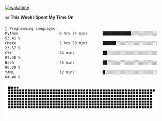[![wakatime](https://wakatime.com/badge/user/384f91c6-4eee-411f-8f3b-1b691f58a544.svg)](https://wakatime.com/@384f91c6-4eee-411f-8f3b-1b691f58a544)

<!--START_SECTION:waka-->
📊 **This Week I Spent My Time On** 

```text
💬 Programming Languages: 
Python                   6 hrs 34 mins       █████████████░░░░░░░░░░░░   53.41 % 
CMake                    2 hrs 53 mins       ██████░░░░░░░░░░░░░░░░░░░   23.57 % 
C++                      54 mins             ██░░░░░░░░░░░░░░░░░░░░░░░   07.38 % 
Bash                     45 mins             ██░░░░░░░░░░░░░░░░░░░░░░░   06.20 % 
YAML                     32 mins             █░░░░░░░░░░░░░░░░░░░░░░░░   04.46 % 
```


<!--END_SECTION:waka-->

<picture>
  <source media="(prefers-color-scheme: dark)" srcset="https://raw.githubusercontent.com/fuwx295/fuwx295/output/github-contribution-grid-snake-dark.svg">
  <source media="(prefers-color-scheme: light)" srcset="https://raw.githubusercontent.com/fuwx295/fuwx295/output/github-contribution-grid-snake.svg">
  <img alt="github contribution grid snake animation" src="https://raw.githubusercontent.com/fuwx295/fuwx295/output/github-contribution-grid-snake.svg">
</picture>
